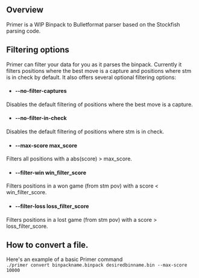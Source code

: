 ## Overview
Primer is a WIP Binpack to Bulletformat parser based on the Stockfish parsing code.

## Filtering options
Primer can filter your data for you as it parses the binpack.
Currently it filters positions where the best move is a capture and positions where stm is in check by default.
It also offers several optional filtering options:
* #### --no-filter-captures
Disables the default filtering of positions where the best move is a capture.
* #### --no-filter-in-check
Disables the default filtering of positions where stm is in check.
* #### --max-score max_score
Filters all positions with a abs(score) \> max_score.
* #### --filter-win win_filter_score
Filters positions in a won game (from stm pov) with a score \< win_filter_score.
* #### --filter-loss loss_filter_score
Filters positions in a lost game (from stm pov) with a score \> loss_filter_score.


## How to convert a file.
Here's an example of a basic Primer command \
`./primer convert binpackname.binpack desiredbinname.bin --max-score 10000`
